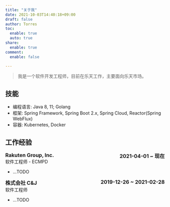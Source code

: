 ```yaml
---
title: "关于我"
date: 2021-10-03T14:40:18+09:00
draft: false
author: Torres
toc:
  enable: true
  auto: true
share:
  enable: true
comment:
  enable: false

---
```


> 我是一个软件开发工程师，目前在乐天工作，主要面向乐天市场。

## 技能

- 编程语言: Java 8, 11; Golang
- 框架: Spring Framework, Spring Boot 2.x, Spring Cloud, Reactor(Spring WebFlux)
- 容器: Kubernetes, Docker

## 工作经验

<div style="font-size: 16px; font-weight: bold">Rakuten Group, Inc. <span style="float: right">2021-04-01 ~ 现在</span></div>
软件工程师 - ECMPD

- ...TODO

<div style="font-size: 16px; font-weight: bold">株式会社 C&J <span style="float: right">2019-12-26 ~ 2021-02-28</span></div>
软件工程师

- ...TODO